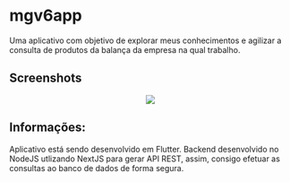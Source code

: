 # mgv6app

Uma aplicativo com objetivo de explorar meus conhecimentos e agilizar a consulta de produtos da balança da empresa na qual trabalho.

## Screenshots
<div align="center"><img src="https://i.imgur.com/ML5HYxw.png"></div>

## Informações:

Aplicativo está sendo desenvolvido em Flutter. Backend desenvolvido no NodeJS utlizando NextJS para gerar API REST, assim, consigo efetuar as consultas ao banco de dados de forma segura.
